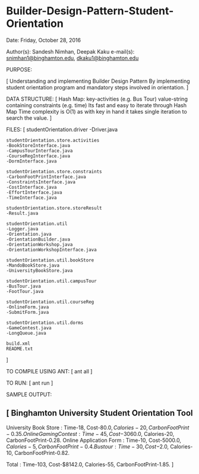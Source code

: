 # Builder-Design-Pattern-Student-Orientation

Date: Friday, October 28, 2016

Author(s): Sandesh Nimhan, Deepak Kaku
e-mail(s): snimhan1@binghamton.edu, dkaku1@binghamton.edu


PURPOSE:

[
	Understanding and implementing Builder Design Pattern
  By implementing student orientation program and mandatory steps involved in orientation.
]

DATA STRUCTURE:
[
	Hash Map: key-activities (e.g. Bus Tour) value-string containing constraints (e.g. time)
	Its fast and easy to iterate through Hash Map 
	Time complexity is O(1) as with key in hand it takes single iteration to search the value.
]

FILES:
[
	studentOrientation.driver
	-Driver.java
	
	studentOrientation.store.activities
	-BookStoreInterface.java
	-CampusTourInterface.java
	-CourseRegInterface.java
	-DormInterface.java

	studentOrientation.store.constraints
	-CarbonFootPrintInterface.java
	-ConstraintsInterface.java
	-CostInterface.java
	-EffortInterface.java
	-TimeInterface.java

	studentOrientation.store.storeResult
	-Result.java
	
	studentOrientation.util
	-Logger.java
	-Orientation.java
	-OrientationBuilder.java
	-OrientationWorkshop.java
	-OrientationWorkshopInterface.java

	studentOrientation.util.bookStore
	-MandoBookStore.java
	-UniversityBookStore.java

	studentOrientation.util.campusTour
	-BusTour.java
	-FootTour.java

	studentOrientation.util.courseReg
	-OnlineForm.java
	-SubmitForm.java

	studentOrientation.util.dorms
	-GameContest.java
	-LongQueue.java
	
	build.xml
	README.txt
]


TO COMPILE USING ANT:
[
	ant all 
]

TO RUN: 
[
	ant run
]

SAMPLE OUTPUT:

[ 
	Binghamton University Student Orientation Tool
------------------------------------------------
University Book Store : Time-18, Cost-$80.0, Calories-20, CarbonFootPrint-0.35.
Online Gaming Contest : Time-45, Cost-$3060.0, Calories-20, CarbonFootPrint-0.28.
Online Application Form : Time-10, Cost-$5000.0, Calories-5, CarbonFootPrint-0.4.
Bus tour : Time-30, Cost-$2.0, Calories-10, CarbonFootPrint-0.82.

Total : Time-103, Cost-$8142.0, Calories-55, CarbonFootPrint-1.85.
]
